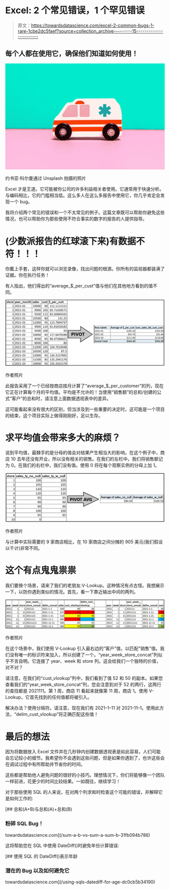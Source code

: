 # Excel: 2 个常见错误，1 个罕见错误

> 原文：<https://towardsdatascience.com/excel-2-common-bugs-1-rare-1cbe2dc5faef?source=collection_archive---------15----------------------->

## 每个人都在使用它，确保他们知道如何使用！

![](img/0c67bc24f0b3baaba1f4c4ff296a200d.png)

约书亚·科尔曼通过 Unsplash 拍摄的照片

Excel 才是王道。它可能被你公司的许多利益相关者使用。它通常用于快速分析。与编码相比，它的门槛相当低。这么多人在这么多报告中使用它，你几乎肯定会发现一个 bug。

我将介绍两个常见的错误和一个不太常见的例子。这篇文章既可以帮助你避免这些情况，也可以帮助你为那些使用不符合事实的数字的报告的人提供指导。

# (少数派报告的红球滚下来)有数据不符！！！

你戴上手套，这样你就可以浏览录像，找出问题的根源。你所有的监视器都装满了证据。你在执行任务！

有人指出，他们得出的“average_$_per_cust”值与他们在其他地方看到的值不同。

![](img/d0e054a5be540f7c20e4098e0a0f8a9b.png)

作者照片

此报告采用了一个已经按商店按月计算了“average_$_per_customer”的列，现在它正在计算每个月的平均值。平均是不允许的！当使用“销售额”的总和/创建的公式“客户”的总和时，请注意上面数据透视表中的差异。

这可能看起来没有很大的区别，但当涉及到一些重要的决定时，这可能是一个项目的结束，这个项目实际上做得刚刚好，足以生存。

# 求平均值会带来多大的麻烦？

说到平均值，最棘手的是分母的值会对结果产生相当大的影响。在这个例子中，商店 10 去年还没有开业，所以没有相关的销售。在我们的左栏中，我们将销售额记为 0。在我们的右栏中，我们没有值。使用 0 将在每个观察实例的分母上加 1。

![](img/97d83d9d3956693be3081e5443941e4a.png)

作者照片

与计算中实际需要的 9 家商店相比，在 10 家商店之间分摊的 905 美元(我们假设以千计)非常不同。

# 这个有点鬼鬼祟祟

我们要换个场景，请来了我们的老朋友:V-Lookup。这种情况有点古怪。我想展示一下，以防你遇到类似的情况。首先，看一下靠近输出中间的两列。

![](img/2989de94801d0ae5b7e6b74fea9a9b2d.png)

作者照片

在这个场景中，我们使用 V-Lookup 引入最右边的“客户”值，以匹配“销售”值。我们没有唯一的标识符来加入，所以创建了一个。“year_week_store_concat”列似乎不言自明。它连接了 year、week 和 store 列。这会给我们一个独特的价值，对不对？

请注意，在我们的“cust_vlookup”列中，我们看到了值 52 和 50 的副本。如果您查看我们的“year_week_store_concat”列，您会注意到对于 52 的两行，这两行的查找都是 2021111。第 1 周，商店 11 看起来就像第 11 周，商店 1。使用 V-Lookup，它首先找到的任何值都将被引入。

解决办法？使用分隔符。请注意，现在我们有 2021–1–11 对 2021–11–1。使用此方法，“delim_cust_vlookup”将正确匹配这些值！

# 最后的想法

因为将数据放入 Excel 文件并在几秒钟内创建数据透视表是如此容易，人们可能会忘记较小的细节。我希望你不会遇到这些问题，但是如果你遇到了，也许这些会在调试过程中有所帮助并节省你的时间。

这些都是帮助他人避免问题的很好的小技巧。理想情况下，你们将能够像一个团队一样前进，花更少的时间比较结果。一如既往，继续学习！

对于那些使用 SQL 的人来说，在对两个列求和时检查这个可能的错误，并解释它是如何工作的:

[](/sum-a-b-vs-sum-a-sum-b-31fb094b786) [## 总和(A+B)与总和(A)+总和(B)

### 粉碎 SQL Bug！

towardsdatascience.com](/sum-a-b-vs-sum-a-sum-b-31fb094b786) 

这将帮助您在 SQL 中使用 DateDiff()时避免年份计算错误:

[](/using-sqls-datediff-for-age-dc0cb5b34190) [## 使用 SQL 的 DateDiff()表示年龄

### 潜在的 Bug 以及如何避免它

towardsdatascience.com](/using-sqls-datediff-for-age-dc0cb5b34190)